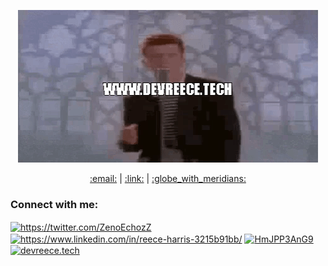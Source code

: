 <p align=center>
  <a href="https://devreece.tech"><img align="center" src="https://github.com/NotReeceHarris/NotReeceHarris/blob/main/giphy%20(1).gif?raw=true" alt="Bee movie"  /> <br><br>
  <a href="mailto:reece.harris98@protonmail.com" title="Email">:email:</a> | 
  <a href="https://www.linkedin.com/in/reece-harris-3215b91bb/" title="LinkedIn">:link:</a> | 
  <a href="https://www.devreece.tech/" title="Website">:globe_with_meridians:</a>
</p> 
  
<h3 align="left">Connect with me:</h3>
<p align="left">
<a href="https://twitter.com/ZenoEchozZ" target="blank"><img align="center" src="https://cdn.jsdelivr.net/npm/simple-icons@3.0.1/icons/twitter.svg" alt="https://twitter.com/ZenoEchozZ" height="30" width="40" /></a>
<a href="https://www.linkedin.com/in/reece-harris-3215b91bb/" target="blank"><img align="center" src="https://cdn.jsdelivr.net/npm/simple-icons@3.0.1/icons/linkedin.svg" alt="https://www.linkedin.com/in/reece-harris-3215b91bb/" height="30" width="40" /></a>
<a href="https://discord.com/invite/HmJPP3AnG9" target="blank"><img align="center" src="https://cdn.jsdelivr.net/npm/simple-icons@3.0.1/icons/discord.svg" alt="HmJPP3AnG9" height="30" width="40" /></a>
 <a href="https://devreece.tech/" target="blank"><img align="center" src="https://cdn.jsdelivr.net/npm/simple-icons@3.0.1/icons/sitepoint.svg" alt="devreece.tech" height="30" width="40" /></a>
</p>
